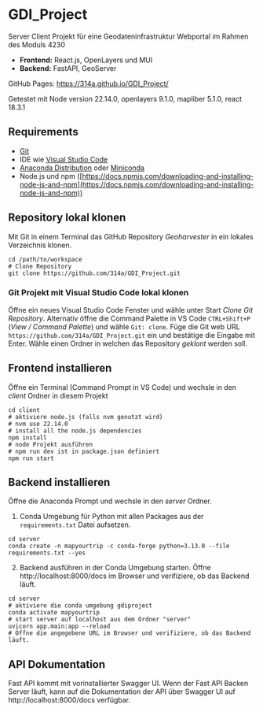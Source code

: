 # GDI_Project
Server Client Projekt für eine Geodateninfrastruktur Webportal im Rahmen des Moduls 4230

- **Frontend:** React.js, OpenLayers und MUI
- **Backend:** FastAPI, GeoServer

GitHub Pages: https://314a.github.io/GDI_Project/

Getestet mit Node version 22.14.0, openlayers 9.1.0, mapliber 5.1.0, react 18.3.1

## Requirements

- [Git](https://git-scm.com/)
- IDE wie [Visual Studio Code](https://code.visualstudio.com/) 
- [Anaconda Distribution](https://www.anaconda.com/products/distribution) oder [Miniconda](https://docs.conda.io/en/latest/miniconda.html)
- Node.js und npm ([https://docs.npmjs.com/downloading-and-installing-node-js-and-npm](https://docs.npmjs.com/downloading-and-installing-node-js-and-npm)) 

## Repository lokal klonen
Mit Git in einem Terminal das GitHub Repository *Geoharvester* in ein lokales Verzeichnis klonen.

``` shell
cd /path/to/workspace
# Clone Repository 
git clone https://github.com/314a/GDI_Project.git
```

### Git Projekt mit Visual Studio Code lokal klonen
Öffne ein neues Visual Studio Code Fenster und wähle unter Start *Clone Git Repository*. Alternativ öffne die Command Palette in VS Code `CTRL+Shift+P` (*View / Command Palette*) und wähle `Git: clone`. 
Füge die Git web URL `https://github.com/314a/GDI_Project.git` ein und bestätige die Eingabe mit Enter. Wähle einen Ordner in welchen das Repository *geklont* werden soll.

## Frontend installieren
Öffne ein Terminal (Command Prompt in VS Code) und wechsle in den *client* Ordner in diesem Projekt

``` shell
cd client
# aktiviere node.js (falls nvm genutzt wird) 
# nvm use 22.14.0
# install all the node.js dependencies
npm install
# node Projekt ausführen
# npm run dev ist in package.json definiert
npm run start
```

## Backend installieren
Öffne die Anaconda Prompt und wechsle in den *server* Ordner.
1. Conda Umgebung für Python mit allen Packages aus der `requirements.txt` Datei aufsetzen.

```shell
cd server
conda create -n mapyourtrip -c conda-forge python=3.13.0 --file requirements.txt --yes

```

2. Backend ausführen in der Conda Umgebung starten. Öffne http://localhost:8000/docs im Browser und verifiziere, ob das Backend läuft.
```shell
cd server
# aktiviere die conda umgebung gdiproject
conda activate mapyourtrip
# start server auf localhost aus dem Ordner "server"
uvicorn app.main:app --reload
# Öffne die angegebene URL im Browser und verifiziere, ob das Backend läuft.
```

## API Dokumentation
Fast API kommt mit vorinstallierter Swagger UI. Wenn der Fast API Backen Server läuft, kann auf die Dokumentation der API über Swagger UI auf http://localhost:8000/docs verfügbar.
